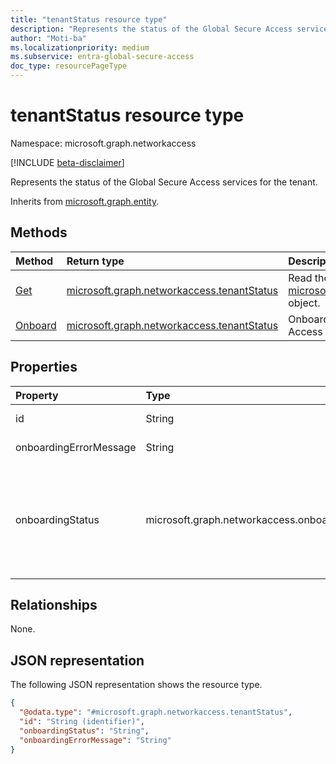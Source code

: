 ```yaml
---
title: "tenantStatus resource type"
description: "Represents the status of the Global Secure Access services for the tenant."
author: "Moti-ba"
ms.localizationpriority: medium
ms.subservice: entra-global-secure-access
doc_type: resourcePageType
---
```


# tenantStatus resource type

Namespace: microsoft.graph.networkaccess

[!INCLUDE [beta-disclaimer](../../includes/beta-disclaimer.md)]

Represents the status of the Global Secure Access services for the tenant.    

Inherits from [microsoft.graph.entity](../resources/entity.md).

## Methods
|Method|Return type|Description|
|:---|:---|:---|
|[Get](../api/networkaccess-tenantstatus-get.md)|[microsoft.graph.networkaccess.tenantStatus](../resources/networkaccess-tenantstatus.md)|Read the properties and relationships of a [microsoft.graph.networkaccess.tenantStatus](../resources/networkaccess-tenantstatus.md) object.|
|[Onboard](../api/networkaccess-networkaccessroot-onboard.md)|[microsoft.graph.networkaccess.tenantStatus](../resources/networkaccess-tenantstatus.md)|Onboard the tenant to the Global Secure Access services.|

## Properties
|Property|Type|Description|
|:---|:---|:---|
|id|String|Identifier. Inherited from [microsoft.graph.entity](../resources/entity.md).|
|onboardingErrorMessage|String|Reflects a message to the user if there's an error.|
|onboardingStatus|microsoft.graph.networkaccess.onboardingStatus|Reflects the tenant onboarding status. The possible values are: `offboarded`, `offboardingInProgress`, `onboardingInProgress`, `onboarded`, `onboardingErrorOccurred`, `offboardingErrorOccurred`.|

## Relationships
None.

## JSON representation
The following JSON representation shows the resource type.
<!-- {
  "blockType": "resource",
  "keyProperty": "id",
  "@odata.type": "microsoft.graph.networkaccess.tenantStatus",
  "baseType": "microsoft.graph.entity",
  "openType": false
}
-->
``` json
{
  "@odata.type": "#microsoft.graph.networkaccess.tenantStatus",
  "id": "String (identifier)",
  "onboardingStatus": "String",
  "onboardingErrorMessage": "String"
}
```

